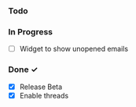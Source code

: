 ### Todo

### In Progress 

- [ ] Widget to show unopened emails

### Done ✓

- [x] Release Beta  
- [x] Enable threads